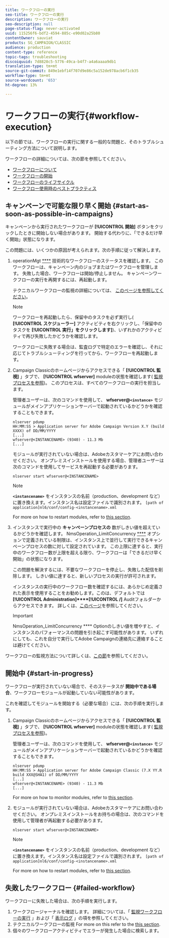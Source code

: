 ```yaml
---
title: ワークフローの実行
seo-title: ワークフローの実行
description: ワークフローの実行
seo-description: null
page-status-flag: never-activated
uuid: 115256f6-bdf2-4594-885c-e90d02a25b80
contentOwner: sauviat
products: SG_CAMPAIGN/CLASSIC
audience: production
content-type: reference
topic-tags: troubleshooting
discoiquuid: 7d8828c5-5776-49ca-b4f7-a4a6aaaa9db1
translation-type: tm+mt
source-git-commit: 849e1ebf14f707d9e86c5a152de978acb6f1cb35
workflow-type: tm+mt
source-wordcount: '653'
ht-degree: 13%

---
```



# ワークフローの実行{#workflow-execution}

以下の節では、ワークフローの実行に関する一般的な問題と、そのトラブルシューティング方法について説明します。

ワークフローの詳細については、次の節を参照してください。

* [ワークフローについて](../../workflow/using/about-workflows.md)
* [ワークフローの開始](../../workflow/using/starting-a-workflow.md)
* [ワークフローのライフサイクル](../../workflow/using/workflow-life-cycle.md)
* [ワークフロー使用時のベストプラクティス](../../workflow/using/workflow-best-practices.md)

## キャンペーンで可能な限り早く開始 {#start-as-soon-as-possible-in-campaigns}

キャンペーンから実行されたワークフローが **[!UICONTROL 開始]** ボタンをクリックしたときに開始しない場合があります。 開始する代わりに、「できるだけ早く開始」状態になります。

この問題には、いくつかの原因が考えられます。次の手順に従って解決します。

1. operationMgt [****](../../workflow/using/campaign.md) 技術的なワークフローのステータスを確認します。 このワークフローは、キャンペーン内のジョブまたはワークフローを管理します。 失敗した場合、ワークフローは開始/停止しません。 キャンペーンワークフローの実行を再開するには、再起動します。

   テクニカルワークフローの監視の詳細については、 [このページを参照してください](../../workflow/using/monitoring-technical-workflows.md)。

   >[!NOTE]
   >
   >ワークフローを再起動したら、保留中のタスクを必ず実行し( **[!UICONTROL スケジューラー]** アクティビティを右クリックし、「保留中のタスクを **[!UICONTROL 実行」をクリックします]**)、いずれかのアクティビティで再び失敗したかどうかを確認します。

   ワークフローに失敗する場合は、監査ログで特定のエラーを確認し、それに応じてトラブルシューティングを行ってから、ワークフローを再起動します。

1. Campaign Classicのホームページからアクセスできる「 **[!UICONTROL 監視]** 」タブで、 **[!UICONTROL wfserver]** moduleの状態を確認します( [監視プロセスを参照](../../production/using/monitoring-processes.md))。 このプロセスは、すべてのワークフローの実行を担当します。

   管理者ユーザーは、次のコマンドを使用して、 **wfserver@`<instance>`** モジュールがメインアプリケーションサーバーで起動されているかどうかを確認することもできます。

   ```
   nlserver pdump
   HH:MM:SS > Application server for Adobe Campaign Version X.Y (build XXXX) of DD/MM/YYYY
   [...]
   wfserver@<INSTANCENAME> (9340) - 11.3 Mb
   [...]
   ```

   モジュールが実行されていない場合は、Adobeカスタマーケアにお問い合わせください。 オンプレミスインストールを使用する場合、管理者ユーザーは次のコマンドを使用してサービスを再起動する必要があります。

   ```
   nlserver start wfserver@<INSTANCENAME>
   ```

   >[!NOTE]
   >
   >**`<instancename>`** をインスタンスの名前（production、development など）に置き換えます。インスタンス名は設定ファイルで識別されます。 
   >`[path of application]nl6/conf/config-<instancename>.xml`

   For more on how to restart modules, refer to [this section](../../production/using/usual-commands.md#module-launch-commands).

1. インスタンスで実行中の **キャンペーンプロセスの** 数がしきい値を超えているかどうかを確認します。 NmsOperation_LimitConcurrency [****](../../installation/using/configuring-campaign-options.md#campaign-e-workflow-management) オプションで定義されている制限は、インスタンス上で並行して実行できるキャンペーンプロセスの数に対して設定されています。 この上限に達すると、実行中のワークフロー数が上限を超える限り、ワークフローは「できるだけ早く開始」の状態になります。

   この問題を解決するには、不要なワークフローを停止し、失敗した配信を削除します。 しきい値に達すると、新しいプロセスの実行が許可されます。

   インスタンスの実行中のワークフロー数を確認するには、あらかじめ定義された表示を使用することをお勧めします。このは、デフォルトでは **[!UICONTROL Administration]****[!UICONTROL /]** Auditフォルダーからアクセスできます。 詳しくは、[このページ](../../workflow/using/monitoring-workflow-execution.md#filtering-workflows-status)を参照してください。

   >[!IMPORTANT]
   >
   >NmsOperation_LimitConcurrency **** Optionのしきい値を増やすと、インスタンスのパフォーマンスの問題を引き起こす可能性があります。 いずれにしても、これを自分で実行してAdobe Campaignの連絡先に連絡することは避けてください。

ワークフローの監視方法について詳しくは、[この節](../../workflow/using/monitoring-workflow-execution.md)を参照してください。

## 開始中 {#start-in-progress}

ワークフローが実行されていない場合で、そのステータスが **開始中である場合**、ワークフローモジュールが起動していない可能性があります。

これを確認してモジュールを開始する（必要な場合）には、次の手順を実行します。

1. Campaign Classicのホームページからアクセスできる「 **[!UICONTROL 監視]** 」タブで、 **[!UICONTROL wfserver]** moduleの状態を確認します( [監視プロセスを参照](../../production/using/monitoring-processes.md))。

   管理者ユーザーは、次のコマンドを使用して、 **wfserver@`<instance>`** モジュールがメインアプリケーションサーバーで起動されているかどうかを確認することもできます。

   ```
   nlserver pdump
   HH:MM:SS > Application server for Adobe Campaign Classic (7.X YY.R build XXX@SHA1) of DD/MM/YYYY
   [...]
   wfserver@<INSTANCENAME> (9340) - 11.3 Mb
   [...]
   ```

   For more on how to monitor modules, refer to [this section](../../production/using/usual-commands.md#monitoring-commands-).

1. モジュールが実行されていない場合は、Adobeカスタマーケアにお問い合わせください。 オンプレミスインストールをお持ちの場合は、次のコマンドを使用して管理者が再起動する必要があります。

   ```
   nlserver start wfserver@<INSTANCENAME>
   ```

   >[!NOTE]
   >
   >**`<instancename>`** をインスタンスの名前（production、development など）に置き換えます。インスタンス名は設定ファイルで識別されます。 
   >`[path of application]nl6/conf/config-<instancename>.xml`

   For more on how to restart modules, refer to [this section](../../production/using/usual-commands.md#module-launch-commands).

## 失敗したワークフロー {#failed-workflow}

ワークフローに失敗した場合は、次の手順を実行します。

1. ワークフロージャーナルを確認します。 詳細については、「 [監視ワークフローの実行](../../workflow/using/monitoring-workflow-execution.md) 」および「 [表示ログ](../../workflow/using/monitoring-workflow-execution.md#displaying-logs) 」の項を参照してください。
1. テクニカルワークフローの監視 For more on this refer to the [this section](../../workflow/using/monitoring-technical-workflows.md).
1. 個々のワークフローアクティビティでエラーが発生した場合に検索します。

